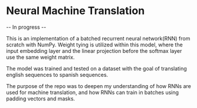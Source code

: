 # Neural Machine Translation 

-- In progress -- 

This is an implementation of a batched recurrent neural network(RNN) from scratch with NumPy. Weight tying is utilized within this model, where the input embedding layer and the linear projection before the softmax layer use the same weight matrix. 

The model was trained and tested on a dataset with the goal of translating english sequences to spanish sequences. 

The purpose of the repo was to deepen my understanding of how RNNs are used for machine translation, and how RNNs can train in batches using padding vectors and masks. 
